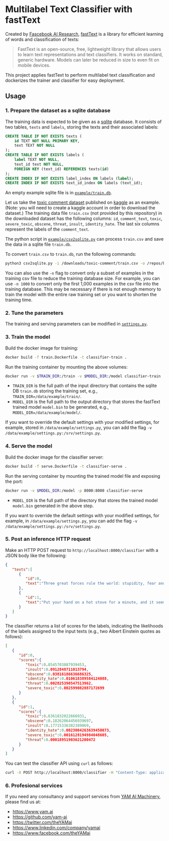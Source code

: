 # Multilabel Text Classifier with fastText

Created by [Fascebook AI Research](https://research.fb.com/category/facebook-ai-research/), [fastText](https://fasttext.cc/) is a library for efficient learning of words and classification of texts:
> FastText is an open-source, free, lightweight library that allows users to learn text representations and text classifiers. It works on standard, generic hardware. Models can later be reduced in size to even fit on mobile devices.

This project applies fastText to perform multilabel text classification and dockerizes the trainer and classifier for easy deployment.

## Usage

### 1. Prepare the dataset as a sqlite database
The training data is expected to be given as a [sqlite](https://www.sqlite.org/index.html) database. It consists of two tables, `texts` and `labels`, storing the texts and their associated labels:
```SQL
CREATE TABLE IF NOT EXISTS texts (
    id TEXT NOT NULL PRIMARY KEY,
    text TEXT NOT NULL
);
CREATE TABLE IF NOT EXISTS labels (
    label TEXT NOT NULL,
    text_id text NOT NULL,
    FOREIGN KEY (text_id) REFERENCES texts(id)
);
CREATE INDEX IF NOT EXISTS label_index ON labels (label);
CREATE INDEX IF NOT EXISTS text_id_index ON labels (text_id);
```

An empty example sqlite file is in [`example/train.db`](https://github.com/yam-ai/fasttext-multilabel-classifier/blob/master/example/train.db).

Let us take the [toxic comment dataset](https://www.kaggle.com/c/jigsaw-toxic-comment-classification-challenge/data) published on [kaggle](https://www.kaggle.com/) as an example. (Note: you will need to create a kaggle account in order to download the dataset.) The training data file `train.csv` (not provided by this repository) in the downloaded dataset has the following columns: `id`, `comment_text`, `toxic`, `severe_toxic`, `obscene`, `threat`, `insult`, `identity_hate`. The last six columns represent the labels of the `comment_text`.

The python script in [`example/csv2sqlite.py`](https://github.com/yam-ai/fasttext-multilabel-classifier/blob/master/example/csv2sqlite.py) can process `train.csv` and save the data in a sqlite file `train.db`.

To convert `train.csv` to `train.db`, run the following commands:
```sh
python3 csv2sqlite.py -i /downloads/toxic-comment/train.csv -o /repos/bert-multilabel-classifier/example/train.db
```
You can also use the `-n` flag to convert only a subset of examples in the training csv file to reduce the training database size. For example, you can use `-n 1000` to convert only the first 1,000 examples in the csv file into the training database. This may be necessary if there is not enough memory to train the model with the entire raw training set or you want to shorten the training time.

### 2. Tune the parameters
The training and serving parameters can be modified in [`settings.py`](https://github.com/yam-ai/fasttext-multilabel-classifier/blob/master/settings.py).

### 3. Train the model
Build the docker image for training:
```sh
docker build -f train.Dockerfile -t classifier-train .
```  

Run the training container by mounting the above volumes:
```sh
docker run -v $TRAIN_DIR:/train -v $MODEL_DIR:/model classifier-train
```

* `TRAIN_DIR` is the full path of the input directory that contains the sqlite DB `train.db` storing the training set, e.g., `TRAIN_DIR=/data/example/train/`.
* `MODEL_DIR` is the full path to the output directory that stores the fastText trained model `model.bin` to be generated, e.g., `MODEL_DIR=/data/example/model/`.

If you want to override the default settings with your modified settings, for example, stored in `/data/example/settings.py`, you can add the flag `-v /data/example/settings.py:/srv/settings.py`.

### 4. Serve the model
Build the docker image for the classifier server:
```sh
docker build -f serve.Dockerfile -t classifier-serve .
```

Run the serving container by mounting the trained model file and exposing the port:
```sh
docker run -v $MODEL_DIR:/model -p 8000:8000 classifier-serve
```

* `MODEL_DIR` is the full path of the directory that stores the trained model `model.bin` generated in the above step.

If you want to override the default settings with your modified settings, for example, in `/data/example/settings.py`, you can add the flag `-v /data/example/settings.py:/srv/settings.py`.

### 5. Post an inference HTTP request

Make an HTTP POST request to `http://localhost:8000/classifier` with a JSON body like the following:
```json
{ 
   "texts":[ 
      { 
         "id":0,
         "text":"Three great forces rule the world: stupidity, fear and greed."
      },
      { 
         "id":1,
         "text":"Put your hand on a hot stove for a minute, and it seems like an hour. Sit with a pretty girl for an hour, and it seems like a minute. That's relativity."
      }
   ]
}
```

The classifier returns a list of scores for the labels, indicating the likelihoods of the labels assigned to the input texts (e.g., two Albert Einstein quotes as follows):
```json
[  
   {  
      "id":0,
      "scores":{  
         "toxic":0.8545703887939453,
         "insult":0.0912848711013794,
         "obscene":0.03816186636686325,
         "identity_hate":0.010618389584124088,
         "threat":0.002825390547513962,
         "severe_toxic":0.002599082887172699
      }
   },
   {  
      "id":1,
      "scores":{  
         "toxic":0.6361832022666931,
         "obscene":0.18262064456939697,
         "insult":0.17715336382389069,
         "identity_hate":0.0023004263639450073,
         "severe_toxic":0.0016128194984048605,
         "threat":0.00018951903621200472
      }
   }
]
```

You can test the classifier API using `curl` as follows:
```sh
curl -X POST http://localhost:8000/classifier -H "Content-Type: application/json" -d $'{"texts":[{"id":0,"text":"Three great forces rule the world: stupidity, fear and greed."},{"id":1,"text":"Put your hand on a hot stove for a minute, and it seems like an hour. Sit with a pretty girl for an hour, and it seems like a minute. That\'s relativity."}]}'
```

### 6. Profesional services

If you need any consultancy and support services from [YAM AI Machinery](https://www.yam.ai), please find us at:
* https://www.yam.ai
* https://github.com/yam-ai
* https://twitter.com/theYAMai
* https://www.linkedin.com/company/yamai
* https://www.facebook.com/theYAMai
